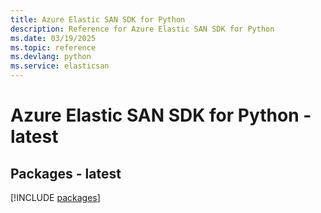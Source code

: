 ```yaml
---
title: Azure Elastic SAN SDK for Python
description: Reference for Azure Elastic SAN SDK for Python
ms.date: 03/19/2025
ms.topic: reference
ms.devlang: python
ms.service: elasticsan
---
```

# Azure Elastic SAN SDK for Python - latest
## Packages - latest
[!INCLUDE [packages](elastic-san-index.md)]